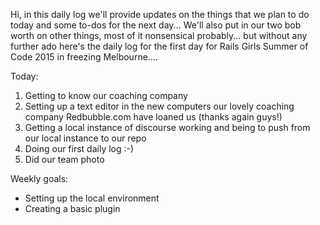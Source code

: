 Hi, in this daily log we'll provide updates on the things that we plan to do today and some to-dos for the next day...
We'll also put in our two bob worth on other things, most of it nonsensical probably... but without any further ado here's the daily
log for the first day for Rails Girls Summer of Code 2015 in freezing Melbourne....

Today:
1. Getting to know our coaching company 
2. Setting up a text editor in the new computers our lovely coaching company Redbubble.com have loaned us (thanks again guys!)
3. Getting a local instance of discourse working and being to push from our local instance to our repo
4. Doing our first daily log :-)
5. Did our team photo

Weekly goals:
* Setting up the local environment
* Creating a basic plugin



